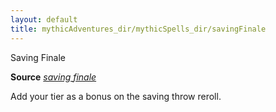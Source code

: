 ```yaml
---
layout: default
title: mythicAdventures_dir/mythicSpells_dir/savingFinale
---
```

Saving Finale

**Source** [_saving finale_](../advanced_dir/spells_dir/savingFinale#_saving-finale)

Add your tier as a bonus on the saving throw reroll.

